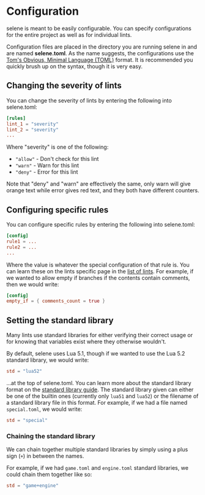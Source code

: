 # Configuration
selene is meant to be easily configurable. You can specify configurations for the entire project as well as for individual lints.

Configuration files are placed in the directory you are running selene in and are named **selene.toml**. As the name suggests, the configurations use the [Tom's Obvious, Minimal Language (TOML)](https://github.com/toml-lang/toml) format. It is recommended you quickly brush up on the syntax, though it is very easy.

## Changing the severity of lints
You can change the severity of lints by entering the following into selene.toml:

```toml
[rules]
lint_1 = "severity"
lint_2 = "severity"
...
```

Where "severity" is one of the following:

- `"allow"` - Don't check for this lint
- `"warn"` - Warn for this lint
- `"deny"` - Error for this lint

Note that "deny" and "warn" are effectively the same, only warn will give orange text while error gives red text, and they both have different counters.

## Configuring specific rules
You can configure specific rules by entering the following into selene.toml:

```toml
[config]
rule1 = ...
rule2 = ...
...
```

Where the value is whatever the special configuration of that rule is. You can learn these on the lints specific page in the [list of lints](../lints/index.md). For example, if we wanted to allow empty if branches if the contents contain comments, then we would write:

```toml
[config]
empty_if = { comments_count = true }
```

## Setting the standard library
Many lints use standard libraries for either verifying their correct usage or for knowing that variables exist where they otherwise wouldn't.

By default, selene uses Lua 5.1, though if we wanted to use the Lua 5.2 standard library, we would write:

```toml
std = "lua52"
```

...at the top of selene.toml. You can learn more about the standard library format on the [standard library guide](./std.md). The standard library given can either be one of the builtin ones (currently only `lua51` and `lua52`) or the filename of a standard library file in this format. For example, if we had a file named `special.toml`, we would write:

```toml
std = "special"
```

### Chaining the standard library

We can chain together multiple standard libraries by simply using a plus sign (`+`) in between the names.

For example, if we had `game.toml` and `engine.toml` standard libraries, we could chain them together like so:

```toml
std = "game+engine"
```
